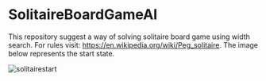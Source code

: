 # SolitaireBoardGameAI

This repository suggest a way of solving solitaire board game using width search. 
For rules visit: https://en.wikipedia.org/wiki/Peg_solitaire.
The image below represents the start state.

![solitairestart](https://user-images.githubusercontent.com/28810701/45598221-8f1e4400-b9d8-11e8-820f-89c8012fc612.png)
